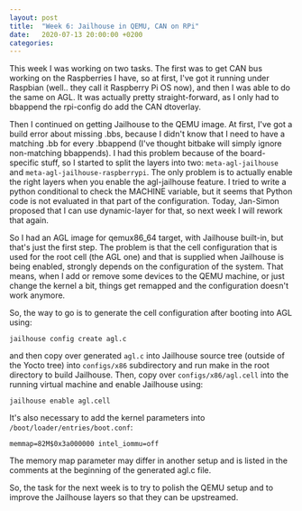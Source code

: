 ```yaml
---
layout: post
title:  "Week 6: Jailhouse in QEMU, CAN on RPi"
date:   2020-07-13 20:00:00 +0200
categories: 
---
```


This week I was working on two tasks. The first was to get CAN bus working on the Raspberries I have, so at first, I've got it running under Raspbian (well.. they call it Raspberry Pi OS now), and then I was able to do the same on AGL. It was actually pretty straight-forward, as I only had to bbappend the rpi-config do add the CAN dtoverlay.

Then I continued on getting Jailhouse to the QEMU image. At first, I've got a build error about missing .bbs, because I didn't know that I need to have a matching .bb for every .bbappend (I've thought bitbake will simply ignore non-matching bbappends). I had this problem because of the board-specific stuff, so I started to split the layers into two: `meta-agl-jailhouse` and `meta-agl-jailhouse-raspberrypi`. The only problem is to actually enable the right layers when you enable the agl-jailhouse feature. I tried to write a python conditional to check the MACHINE variable, but it seems that Python code is not evaluated in that part of the configuration. Today, Jan-Simon proposed that I can use dynamic-layer for that, so next week I will rework that again.

So I had an AGL image for qemux86_64 target, with Jailhouse built-in, but that's just the first step. The problem is that the cell configuration that is used for the root cell (the AGL one) and that is supplied when Jailhouse is being enabled, strongly depends on the configuration of the system. That means, when I add or remove some devices to the QEMU machine, or just change the kernel a bit, things get remapped and the configuration doesn't work anymore.

So, the way to go is to generate the cell configuration after booting into AGL using:

    jailhouse config create agl.c

and then copy over generated `agl.c` into Jailhouse source tree (outside of the Yocto tree) into `configs/x86` subdirectory and run make in the root directory to build Jailhouse. Then, copy over `configs/x86/agl.cell` into the running virtual machine and enable Jailhouse using:

    jailhouse enable agl.cell

It's also necessary to add the kernel parameters into `/boot/loader/entries/boot.conf`:

    memmap=82M$0x3a000000 intel_iommu=off

The memory map parameter may differ in another setup and is listed in the comments at the beginning of the generated agl.c file.

So, the task for the next week is to try to polish the QEMU setup and to improve the Jailhouse layers so that they can be upstreamed. 